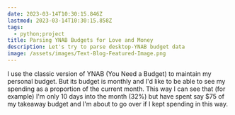 ```yaml
---
date: 2023-03-14T10:30:15.846Z
lastmod: 2023-03-14T10:30:15.858Z
tags:
  - python;project
title: Parsing YNAB Budgets for Love and Money
description: Let's try to parse desktop-YNAB budget data
image: /assets/images/Text-Blog-Featured-Image.png
---
```

I﻿ use the classic version of YNAB (You Need a Budget) to maintain my personal budget. But its budget is monthly and I'd like to be able to see my spending as a proportion of the current month. This way I can see that (for example) I'm only 10 days into the month (32%) but have spent say $75 of my takeaway budget and I'm about to go over if I kept spending in this way.